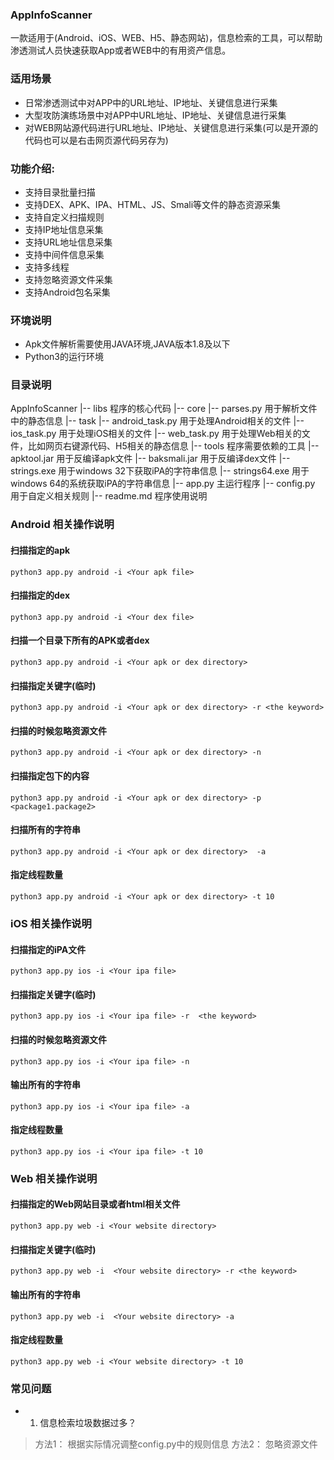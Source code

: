 ### AppInfoScanner

一款适用于(Android、iOS、WEB、H5、静态网站)，信息检索的工具，可以帮助渗透测试人员快速获取App或者WEB中的有用资产信息。

### 适用场景
- 日常渗透测试中对APP中的URL地址、IP地址、关键信息进行采集
- 大型攻防演练场景中对APP中URL地址、IP地址、关键信息进行采集
- 对WEB网站源代码进行URL地址、IP地址、关键信息进行采集(可以是开源的代码也可以是右击网页源代码另存为)


### 功能介绍:
- 支持目录批量扫描
- 支持DEX、APK、IPA、HTML、JS、Smali等文件的静态资源采集
- 支持自定义扫描规则
- 支持IP地址信息采集
- 支持URL地址信息采集
- 支持中间件信息采集
- 支持多线程
- 支持忽略资源文件采集
- 支持Android包名采集

### 环境说明

- Apk文件解析需要使用JAVA环境,JAVA版本1.8及以下
- Python3的运行环境

### 目录说明
AppInfoScanner
    |-- libs  程序的核心代码
        |-- core
            |-- parses.py 用于解析文件中的静态信息
        |-- task
            |-- android_task.py 用于处理Android相关的文件
            |-- ios_task.py 用于处理iOS相关的文件
            |-- web_task.py 用于处理Web相关的文件，比如网页右键源代码、H5相关的静态信息
    |-- tools 程序需要依赖的工具
        |-- apktool.jar 用于反编译apk文件
        |-- baksmali.jar 用于反编译dex文件
        |-- strings.exe 用于windows 32下获取iPA的字符串信息
        |-- strings64.exe 用于windows 64的系统获取iPA的字符串信息
    |-- app.py 主运行程序
    |-- config.py 用于自定义相关规则
    |-- readme.md  程序使用说明



### Android 相关操作说明

#### 扫描指定的apk

```
python3 app.py android -i <Your apk file>  
```

#### 扫描指定的dex

```
python3 app.py android -i <Your dex file> 
```

#### 扫描一个目录下所有的APK或者dex

```
python3 app.py android -i <Your apk or dex directory> 
```

#### 扫描指定关键字(临时)

```
python3 app.py android -i <Your apk or dex directory> -r <the keyword>
```

#### 扫描的时候忽略资源文件

```
python3 app.py android -i <Your apk or dex directory> -n
```

#### 扫描指定包下的内容
```
python3 app.py android -i <Your apk or dex directory> -p <package1.package2>
```

#### 扫描所有的字符串

```
python3 app.py android -i <Your apk or dex directory>  -a
```

#### 指定线程数量

```
python3 app.py android -i <Your apk or dex directory> -t 10
``` 

### iOS 相关操作说明

#### 扫描指定的iPA文件

```
python3 app.py ios -i <Your ipa file>
```

#### 扫描指定关键字(临时)

```
python3 app.py ios -i <Your ipa file> -r  <the keyword>
```

#### 扫描的时候忽略资源文件

```
python3 app.py ios -i <Your ipa file> -n
```

#### 输出所有的字符串

```
python3 app.py ios -i <Your ipa file> -a
```

#### 指定线程数量

```
python3 app.py ios -i <Your ipa file> -t 10
```

### Web 相关操作说明

#### 扫描指定的Web网站目录或者html相关文件
```
python3 app.py web -i <Your website directory> 
```

#### 扫描指定关键字(临时)

```
python3 app.py web -i  <Your website directory> -r <the keyword>
```

#### 输出所有的字符串
```
python3 app.py web -i  <Your website directory> -a
```


#### 指定线程数量
```
python3 app.py web -i <Your website directory> -t 10
```


### 常见问题

- 1. 信息检索垃圾数据过多？

> 方法1： 根据实际情况调整config.py中的规则信息
> 方法2： 忽略资源文件
